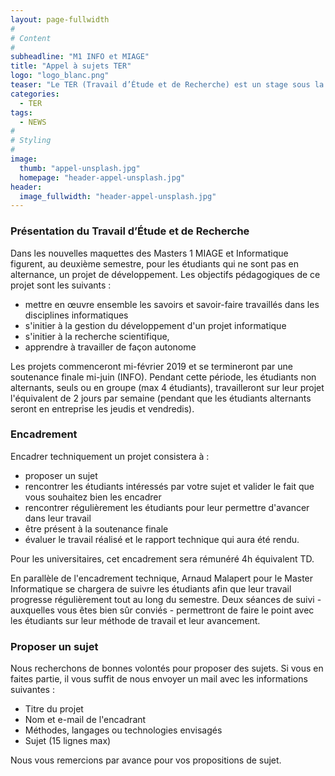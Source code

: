 ```yaml
---
layout: page-fullwidth
#
# Content
#
subheadline: "M1 INFO et MIAGE"
title: "Appel à sujets TER"
logo: "logo_blanc.png"
teaser: "Le TER (Travail d’Étude et de Recherche) est un stage sous la direction d’un encadrant universitaire ou industriel qui s’effectue par groupe de 2 à 4 étudiants (ingénierie) ou seul (recherche). Il sanctionne la fin du Master 1 et s’étend sur environ 3-4 mois (2 jours par semaine)."
categories:
  - TER
tags:
  - NEWS
#
# Styling
#
image:
  thumb: "appel-unsplash.jpg"
  homepage: "header-appel-unsplash.jpg"
header:
  image_fullwidth: "header-appel-unsplash.jpg"
---
```



### Présentation du Travail d’Étude et de Recherche ###
Dans les nouvelles maquettes des Masters 1 MIAGE et Informatique figurent, au deuxième semestre, pour les étudiants qui ne sont pas en alternance, un projet de développement. 
Les objectifs pédagogiques de ce projet sont les suivants :

- mettre en œuvre ensemble les savoirs et savoir-faire travaillés dans les disciplines informatiques
- s'initier à la gestion du développement d'un projet informatique
- s'initier à la recherche scientifique,
- apprendre à travailler de façon autonome

Les projets commenceront mi-février 2019 et se termineront par une soutenance finale mi-juin (INFO). 
Pendant cette période, les étudiants non alternants, seuls ou en groupe (max 4 étudiants), travailleront sur leur projet l'équivalent de 2 jours par semaine (pendant que les étudiants alternants seront en entreprise les
jeudis et vendredis).

### Encadrement ###

Encadrer techniquement un projet consistera à :

- proposer un sujet
- rencontrer les étudiants intéressés par votre sujet et valider le fait que vous souhaitez bien les encadrer
- rencontrer régulièrement les étudiants pour leur permettre d'avancer dans
leur travail
- être présent à la soutenance finale
- évaluer le travail réalisé et le rapport technique qui aura été rendu.

Pour les universitaires, cet encadrement sera rémunéré 4h équivalent TD.

En parallèle de l'encadrement technique, Arnaud Malapert pour le Master Informatique se chargera de suivre les étudiants afin que leur travail progresse régulièrement tout au long du semestre.
Deux séances de suivi - auxquelles vous êtes bien sûr conviés - permettront de faire le point avec les étudiants sur leur méthode de travail et leur avancement.

### Proposer un sujet ###

Nous recherchons de bonnes volontés pour proposer des sujets. 
Si vous en faites partie, il vous suffit de nous envoyer un mail avec les informations suivantes :

  - Titre du projet
  - Nom et e-mail de l'encadrant
  - Méthodes, langages ou technologies envisagés
  - Sujet (15 lignes max)
  
Nous vous remercions par avance pour vos propositions de sujet.
